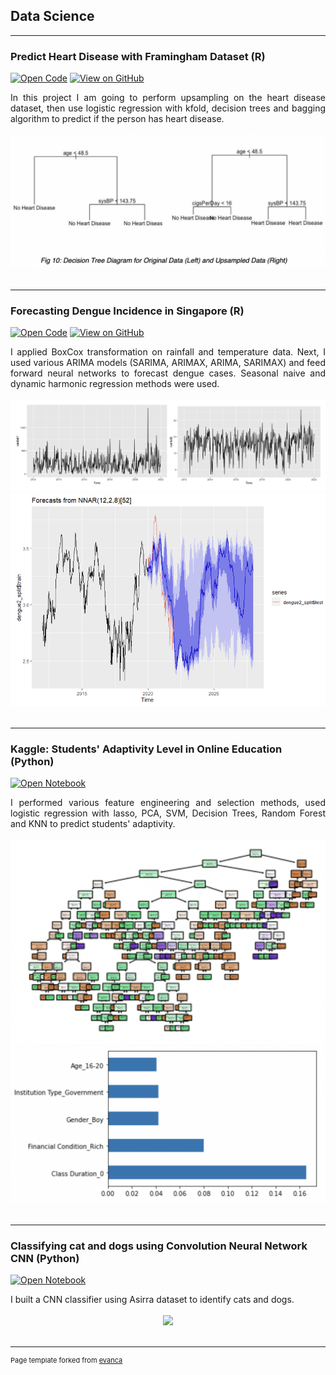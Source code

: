 ## Data Science

---
### Predict Heart Disease with Framingham Dataset (R)

[![Open Code](https://img.shields.io/badge/R-Open_Codes-9cf?logo=R)](https://github.com/charmainelwy/Framingham/blob/master/framingham.R)
[![View on GitHub](https://img.shields.io/badge/GitHub-View_on_GitHub-black?logo=GitHub)](https://github.com/charmainelwy/Framingham)

<div style="text-align: justify">In this project I am going to perform upsampling on the heart disease dataset, then use logistic regression with kfold, decision trees and bagging algorithm to predict if the person has heart disease.</div>
<br>
<center><img src="images/framingham.png"/></center>
<br>

---
### Forecasting Dengue Incidence in Singapore (R)

[![Open Code](https://img.shields.io/badge/r-%23276DC3.svg?style=for-the-badge&logo=r&logoColor=white)](https://github.com/charmainelwy/dengueforecasting/blob/main/code.R)
[![View on GitHub](https://img.shields.io/badge/GitHub-View_on_GitHub-blue?logo=GitHub)](https://github.com/charmainelwy/dengueforecasting/blob/main/Project%20Report.docx)

<div style="text-align: justify">I applied BoxCox transformation on rainfall and temperature data. Next, I used various ARIMA models (SARIMA, ARIMAX, ARIMA, SARIMAX) and feed forward neural networks to forecast dengue cases. Seasonal naive and dynamic harmonic regression methods were used. </div>
<br>
<center><img src="images/boxcox.png"/></center>
<center><img src="images/nnetar.png"/></center>
<br>

---
### Kaggle: Students' Adaptivity Level in Online Education (Python)

[![Open Notebook](https://img.shields.io/badge/python-3670A0?style=for-the-badge&logo=python&logoColor=ffdd54)](https://www.kaggle.com/code/charmainelee/feature-selection-with-logit-svc-dt-rf)

<div style="text-align: justify">I performed various feature engineering and selection methods, used logistic regression with lasso, PCA, SVM, Decision Trees, Random Forest and KNN to predict students' adaptivity. </div>
<br>
<center><img src="images/kaggle.png"/></center>
<center><img src="images/kaggle2.png"/></center>
<br>

---
### Classifying cat and dogs using Convolution Neural Network CNN (Python)

[![Open Notebook](https://img.shields.io/badge/python-3670A0?style=for-the-badge&logo=python&logoColor=ffdd54)](https://github.com/charmainelwy/catsdogs)

<div style="text-align: justify">I built a CNN classifier using Asirra dataset to identify cats and dogs. </div>
<br>
<center><img src="images/catdog.jpg"/></center>
<br>

---
<p style="font-size:11px">Page template forked from <a href="https://github.com/evanca/quick-portfolio">evanca</a></p>
<!-- Remove above link if you don't want to attibute -->
